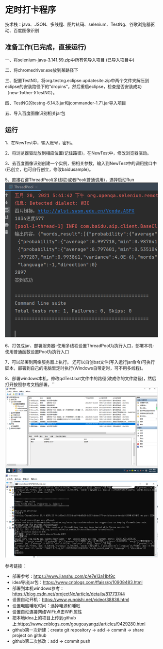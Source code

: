 # 定时打卡程序
技术栈：java、JSON、多线程、图片转码、selenium、TestNg、谷歌浏览器驱动、百度图像识别

## 准备工作(已完成，直接运行)
一、将selenium-java-3.141.59.zip中所有包导入项目 (已导入项目中)

二、将chromedriver.exe放到某路径下

三、配置TestNG，将org.testng.eclipse.updatesite.zip中两个文件夹解压到eclipse的安装路径下的“dropins”，然后重启eclipse，检查是否安装成功（new-》other-》TestNG）。

四、TestNG的testng-6.14.3.jar和jcommander-1.71.jar导入项目

五、导入百度图像识别相关jar包

## 运行
1、在NewTest中，输入账号，密码。

2、将浏览器驱动放到相应位置(记住路径)，在NewTest中，修改浏览器驱动。

3、去百度图像识别创建一个实例，把相关参数，输入到NewTest中的调用接口中(已创立，也可自行创立，修改baidusample)。

5、直接右键ThreadPool(多线程)或者Pool(普通调用)，选择启动Run
![img.png](img.png)

6、打包成jar、部署服务器-使用多线程设置ThreadPool为执行入口，部署本机-使用普通函数设置Pool为执行入口

7、可以部署到网络服务器上执行。 还可以自创bat文件(写入运行jar命令)可执行脚本，部署到自己的电脑里定时执行(Windows自带定时，可不用多线程)。

8、部署windows本机，修改qdTest.bat文件中的路径(改成你的文件路径)，然后打开按照参考文档部署。``
![img_3.png](img_3.png)![img_4.png](img_4.png)

参考链接：
* 部署参考：https://www.jianshu.com/p/e7e13a11bf9c
* idea导出jar包：https://www.cnblogs.com/ffaiss/p/10908483.html
* 部署到本机windows参考：https://blog.csdn.net/projectNo/article/details/81773744
* 设置自动开机：https://www.yunqishi.net/video/38836.html
* 设置电脑睡眠时间：选择电源和睡眠
* 设置自动连接网络WiFi:点击WiFi属性
* 把本地idea上的项目上传到github上:https://www.cnblogs.com/gougouyangzi/articles/9429280.html
* github第一次新建：create git repository -> add -> commit -> share project on github
* github第二次修改：add -> commit push
